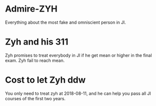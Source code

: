# Admire-ZYH
Everything about the most fake and omniscient person in JI.

# Zyh and his 311
Zyh promises to treat everybody in JI if he get mean or higher in the final exam.
Zyh fail to reach mean.

# Cost to let Zyh ddw
You only need to treat zyh at 2018-08-11, and he can help you pass all JI courses of the first two years.
